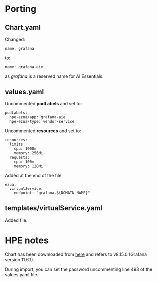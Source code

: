 # Porting

## Chart.yaml

Changed:

```
name: grafana
```

to: 

```
name: grafana-aie
```

as *grafana* is a reserved name for AI Essentials.

## values.yaml

Uncommented **podLabels** and set to:

```
podLabels:
  hpe-ezua/app: grafana-aie
  hpe-ezua/type: vendor-service
```

Uncommented **resources** and set to:

```
resources:
  limits:
    cpu: 1000m
    memory: 256Mi
  requests:
    cpu: 100m
    memory: 128Mi
```

Added at the end of the file:

```
ezua:
  virtualService:
    endpoint: "grafana.${DOMAIN_NAME}"
```

## templates/virtualService.yaml

Added file.


# HPE notes

Chart has been downloaded from [here](https://github.com/grafana/helm-charts/releases/tag/grafana-8.15.0) 
and refers to v8.15.0 (Grafana version 11.6.1).

During import, you can set the password uncommenting line 493 of the values.yaml file.
